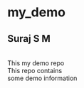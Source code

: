 # my_demo
<h2>Suraj S M</h2>
<br/>
This my demo repo
<br/>
This repo contains
<br/>
some demo information
